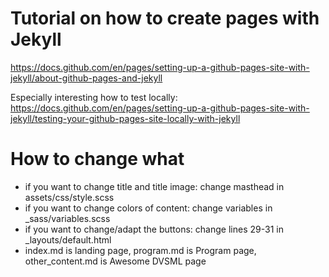 # Tutorial on how to create pages with Jekyll
https://docs.github.com/en/pages/setting-up-a-github-pages-site-with-jekyll/about-github-pages-and-jekyll

Especially interesting how to test locally:
https://docs.github.com/en/pages/setting-up-a-github-pages-site-with-jekyll/testing-your-github-pages-site-locally-with-jekyll

# How to change what
* if you want to change title and title image: change masthead in assets/css/style.scss
* if you want to change colors of content: change variables in _sass/variables.scss
* if you want to change/adapt the buttons: change lines 29-31 in _layouts/default.html
* index.md is landing page, program.md is Program page, other_content.md is Awesome DVSML page
